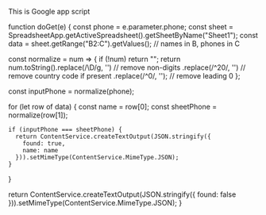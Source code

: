 This is Google app script

function doGet(e) {
  const phone = e.parameter.phone;
  const sheet = SpreadsheetApp.getActiveSpreadsheet().getSheetByName("Sheet1");
  const data = sheet.getRange("B2:C").getValues(); // names in B, phones in C

  const normalize = num => {
    if (!num) return "";
    return num.toString().replace(/\D/g, '') // remove non-digits
               .replace(/^20/, '')           // remove country code if present
               .replace(/^0/, '');           // remove leading 0
  };

  const inputPhone = normalize(phone);

  for (let row of data) {
    const name = row[0];
    const sheetPhone = normalize(row[1]);

    if (inputPhone === sheetPhone) {
      return ContentService.createTextOutput(JSON.stringify({
        found: true,
        name: name
      })).setMimeType(ContentService.MimeType.JSON);
    }
  }

  return ContentService.createTextOutput(JSON.stringify({
    found: false
  })).setMimeType(ContentService.MimeType.JSON);
}
